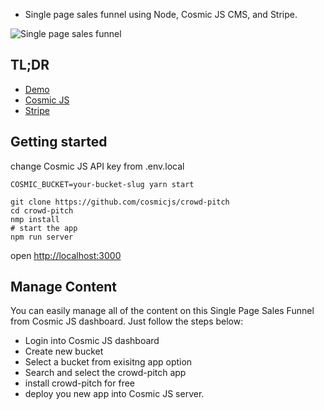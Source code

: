 * Single page sales funnel using Node, Cosmic JS CMS, and Stripe.

<img src="public/images/smartmockups_large.gpg" alt="Single page sales funnel">

## TL;DR

* <a href="https://crowd-pitch.cosmicapp1.co/" target="_blank">Demo</a>
* <a href="https://www.cosmicjs.com" target="_blank">Cosmic JS</a>
* <a href="https://www.stripe.com/" target="_blank">Stripe</a>

## Getting started

change Cosmic JS API key from .env.local

```
COSMIC_BUCKET=your-bucket-slug yarn start

```

```
git clone https://github.com/cosmicjs/crowd-pitch
cd crowd-pitch
nmp install
# start the app
npm run server

```

open <a href="http://localhost:3000">http://localhost:3000</a>

## Manage Content
You can easily manage all of the content on this Single Page Sales Funnel from Cosmic JS dashboard. Just follow the steps below:

* Login into Cosmic JS dashboard
* Create new bucket
* Select a bucket from exisitng app option
* Search and select the crowd-pitch app
* install crowd-pitch for free
* deploy you new app into Cosmic JS server.
